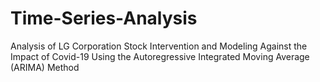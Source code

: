 # Time-Series-Analysis
Analysis of LG Corporation Stock Intervention and Modeling Against the Impact of Covid-19 Using the Autoregressive Integrated Moving Average (ARIMA) Method
